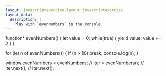 ```yaml
---
layout: javascriptexercise-layout:javascriptexercise
layout_data:
  description: |
    Play with `evenNumbers` in the console
---
```

function* evenNumbers() {
  let value = 0;
  while(true) {
    yield value;
    value += 2
  }
}

for (let n of evenNumbers()) {
  if (n > 10) break;
  console.log(n);
}

window.evenNumbers = evenNumbers;
// iter = evenNumbers();
// iter.next();
// Iter.next();
